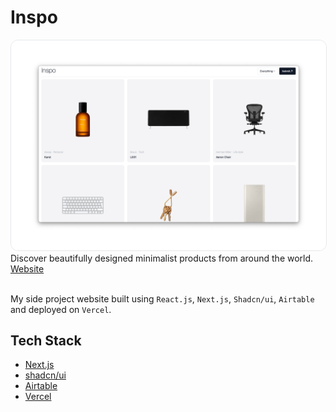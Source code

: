 # Inspo

<img src="public/images/og.png" alt="Inspo" style="border-radius: 12px; border: 1px solid #e5e7eb" />
Discover beautifully designed minimalist products from around the world.
<br>
<a href='https://inspov1.vercel.app/'>Website</a>

<br>
<br>

My side project website built using `React.js`, `Next.js`, `Shadcn/ui`, `Airtable` and deployed on `Vercel`. 

## Tech Stack

- [Next.js](https://nextjs.org)
- [shadcn/ui](https://ui.shadcn.com)
- [Airtable](https://ui.shadcn.com)
- [Vercel](https://vercel.com)
